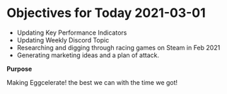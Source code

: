 # Objectives for Today 2021-03-01

- Updating Key Performance Indicators
- Updating Weekly Discord Topic
- Researching and digging through racing games on Steam in Feb 2021
- Generating marketing ideas and a plan of attack.

**Purpose**

Making Eggcelerate! the best we can with the time we got!
